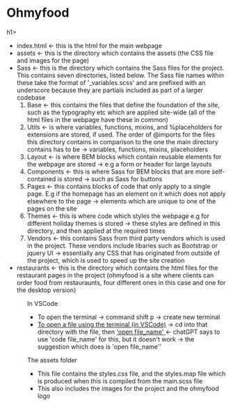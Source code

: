 <h1>Ohmyfood</h1>h1>
<ul>
	<li> index.html <- this is the html for the main webpage 
	<li> assets <- this is the directory which contains the assets (the CSS file and images for the page)
	<li> Sass <- this is the directory which contains the Sass files for the project. This contains seven directories, listed below. The Sass file names within these take the format of '_variables.scss' and are prefixed with an underscore because they are partials included as part of a larger codebase 
	<ol>	
		<li>Base <- this contains the files that define the foundation of the site, such as the typography etc which are applied site-wide (all of the html files in the webpage have these in common) </li>
		<li>Utils <- is where variables, functions, mixins, and %placeholders for extensions are stored, if used. The order of @imports for the files this directory contains in comparison to the one the main directory contains has to be -> variables, functions, mixins, placeholders </li>
		<li>Layout <- is where BEM blocks which contain reusable elements for the webpage are stored -> e.g a form or header for large layouts</li>
		<li>Components <- this is where Sass for BEM blocks that are more self-contained is stored -> such as Sass for buttons</li>
		<li>Pages <- this contains blocks of code that only apply to a single page. E.g if the homepage has an element on it which does not apply elsewhere to the page -> elements which are unique to one of the pages on the site</li>
		<li>Themes <- this is where code which styles the webpage e.g for different holiday themes is stored -> these styles are defined in this directory, and then applied at the required times</li>
		<li>Vendors <- this contains Sass from third party vendors which is used in the project. These vendors include libaries such as Bootstrap or jquery UI -> essentially  any CSS that has originated from outside of the project, which is used to speed up the site creation</li>
	</ol>
	<li> restaurants <- this is the directory which contains the html files for the restaurant pages in the project (ohmyfood is a site where clients can order food from restauraunts, four different ones in this case and one for the desktop version)
<ul>

In VSCode 
<ul>
	<li>To open the terminal -> command shift p -> create new terminal</li>
	<li><u>To open a file using the terminal (in VSCode)</u> -> cd into that directory with the file, then <u> 'open file_name' </u><- chatGPT says to use 'code file_name' for this,  but it doesn't work -> the suggestion which does is 'open file_name''</li>
</ul>

The assets folder 
<ul>
	<li>This file contains the styles.css file, and the styles.map file which is produced when this is compiled from the main.scss file</li>
	<li>This also includes the images for the project and the ohmyfood logo</li>
</ul>


